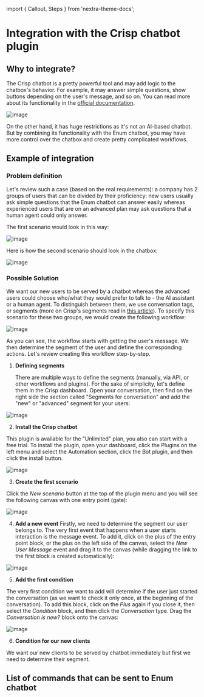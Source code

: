 import { Callout, Steps } from 'nextra-theme-docs';

# Integration with the Crisp chatbot plugin

## Why to integrate?
The Crisp chatbot is a pretty powerful tool and may add logic to the chatbox's behavior. For example, it may answer simple questions, show buttons depending on the user's message, and so on. You can read more about its functionality in the [official documentation](https://crisp.chat/en/chatbot/).

![image](https://github.com/StubbornDeer/enum-docs-nextra/assets/91156314/2f27808d-c3bf-403b-90d8-7581efdc18ed)

On the other hand, it has huge restrictions as it's not an AI-based chatbot. But by combining its functionality with the Enum chatbot, you may have more control over the chatbox and create pretty complicated workflows.

## Example of integration

### Problem definition
Let's review such a case (based on the real requirements): a company has 2 groups of users that can be divided by their proficiency: new users usually ask simple questions that the Enum chatbot can answer easily whereas experienced users that are on an advanced plan may ask questions that a human agent could only answer.

The first scenario would look in this way:

![image](https://github.com/StubbornDeer/enum-docs-nextra/assets/91156314/b5f8e5bb-ad98-4bc5-9f8f-f54846b2fe25)


Here is how the second scenario should look in the chatbox:

![image](https://github.com/StubbornDeer/enum-docs-nextra/assets/91156314/34cc6920-61f3-4e72-8c37-79fbf1446506)


### Possible Solution
We want our new users to be served by a chatbot whereas the advanced users could choose who/what they would prefer to talk to - the AI assistant or a human agent. To distinguish between them, we use conversation tags, or segments (more on Crisp's segments read in [this article](https://help.crisp.chat/en/article/what-is-a-segment-and-how-can-it-help-your-team-88hhzw/)). To specify this scenario for these two groups, we would create the following workflow:

![image](https://github.com/StubbornDeer/enum-docs-nextra/assets/91156314/2e1f4e31-0513-489a-b89b-3c93a2d10550)

As you can see, the workflow starts with getting the user's message. We then determine the segment of the user and define the corresponding actions. Let's review creating this workflow step-by-step.

1. **Defining segments**

   There are multiple ways to define the segments (manually, via API, or other workflows and plugins). For the sake of simplicity, let's define them in the Crisp dashboard. Open your conversation, then find on the right side the section called "Segments for conversation" and add the "new" or "advanced" segment for your users:

![image](https://github.com/StubbornDeer/enum-docs-nextra/assets/91156314/96838c5b-43e0-4760-a7ea-ba8b9bf5fb46)


   2. **Install the Crisp chatbot** 

This plugin is available for the "Unlimited" plan, you also can start with a free trial. To install the plugin, open your dashboard, click the Plugins on the left menu and select the Automation section, click the Bot plugin, and then click the install button.

![image](https://github.com/StubbornDeer/enum-docs-nextra/assets/91156314/5e00a4e0-978f-4547-ad37-a73c3007dc60)


   3. **Create the first scenario**

Click the *New scenario* button at the top of the plugin menu and you will see the following canvas with one entry point (gate):

![image](https://github.com/StubbornDeer/enum-docs-nextra/assets/91156314/7add8b0e-74e2-4cc0-b02f-b60796621271)


4. **Add a new event**
Firstly, we need to determine the segment our user belongs to. The very first event that happens when a user starts interaction is the message event. To add it, click on the plus of the entry point block, or the plus on the left side of the canvas, select the *New User Message* event and drag it to the canvas (while dragging the link to the first block is created automatically):

![image](https://github.com/StubbornDeer/enum-docs-nextra/assets/91156314/5c48ebb0-743c-4047-9f33-fe700a54f744)

5. **Add the first condition**

The very first condition we want to add will determine if the user just started the conversation (as we want to check it only once, at the beginning of the conversation). To add this block, click on the *Plus* again if you close it, then select the *Condition* block, and then click the *Conversation* type. Drag the *Conversation is new?* block onto the canvas:

![image](https://github.com/StubbornDeer/enum-docs-nextra/assets/91156314/abd75177-d274-4f98-ac71-ec7a95400bea)

6. **Condition for our new clients**
   
We want our new clients to be served by chatbot immediately but first we need to determine their segment.

### 

## List of commands that can be sent to Enum chatbot
